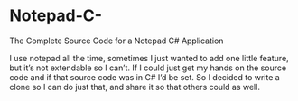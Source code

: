 # Notepad-C-
The Complete Source Code for a Notepad C# Application

I use notepad all the time, sometimes I just wanted to add one little feature, but it’s not extendable so I can’t. If I could just get my hands on the source code and if that source code was in C# I’d be set. So I decided to write a clone so I can do just that, and share it so that others could as well.
